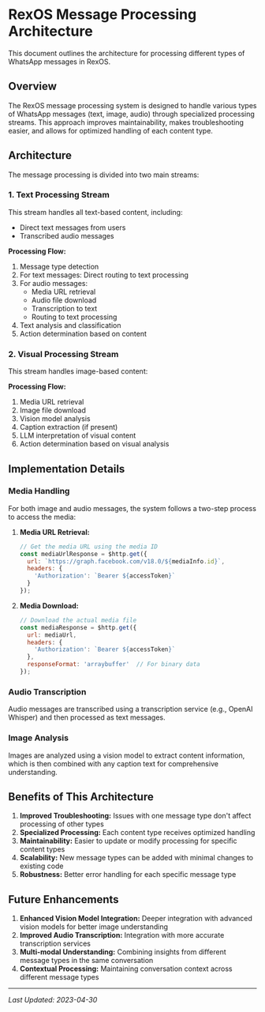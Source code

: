 # RexOS Message Processing Architecture

This document outlines the architecture for processing different types of WhatsApp messages in RexOS.

## Overview

The RexOS message processing system is designed to handle various types of WhatsApp messages (text, image, audio) through specialized processing streams. This approach improves maintainability, makes troubleshooting easier, and allows for optimized handling of each content type.

## Architecture

The message processing is divided into two main streams:

### 1. Text Processing Stream

This stream handles all text-based content, including:
- Direct text messages from users
- Transcribed audio messages

**Processing Flow:**
1. Message type detection
2. For text messages: Direct routing to text processing
3. For audio messages:
   - Media URL retrieval
   - Audio file download
   - Transcription to text
   - Routing to text processing
4. Text analysis and classification
5. Action determination based on content

### 2. Visual Processing Stream

This stream handles image-based content:

**Processing Flow:**
1. Media URL retrieval
2. Image file download
3. Vision model analysis
4. Caption extraction (if present)
5. LLM interpretation of visual content
6. Action determination based on visual analysis

## Implementation Details

### Media Handling

For both image and audio messages, the system follows a two-step process to access the media:

1. **Media URL Retrieval:**
   ```javascript
   // Get the media URL using the media ID
   const mediaUrlResponse = $http.get({
     url: `https://graph.facebook.com/v18.0/${mediaInfo.id}`,
     headers: {
       'Authorization': `Bearer ${accessToken}`
     }
   });
   ```

2. **Media Download:**
   ```javascript
   // Download the actual media file
   const mediaResponse = $http.get({
     url: mediaUrl,
     headers: {
       'Authorization': `Bearer ${accessToken}`
     },
     responseFormat: 'arraybuffer'  // For binary data
   });
   ```

### Audio Transcription

Audio messages are transcribed using a transcription service (e.g., OpenAI Whisper) and then processed as text messages.

### Image Analysis

Images are analyzed using a vision model to extract content information, which is then combined with any caption text for comprehensive understanding.

## Benefits of This Architecture

1. **Improved Troubleshooting:** Issues with one message type don't affect processing of other types
2. **Specialized Processing:** Each content type receives optimized handling
3. **Maintainability:** Easier to update or modify processing for specific content types
4. **Scalability:** New message types can be added with minimal changes to existing code
5. **Robustness:** Better error handling for each specific message type

## Future Enhancements

1. **Enhanced Vision Model Integration:** Deeper integration with advanced vision models for better image understanding
2. **Improved Audio Transcription:** Integration with more accurate transcription services
3. **Multi-modal Understanding:** Combining insights from different message types in the same conversation
4. **Contextual Processing:** Maintaining conversation context across different message types

---

*Last Updated: 2023-04-30*
